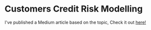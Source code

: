 # Customers Credit Risk Modelling

I've published a Medium article based on the topic, Check it out [here!](https://medium.com/@whynniethegr8/credit-risk-modelling-part-i-39dea4e86f51)
